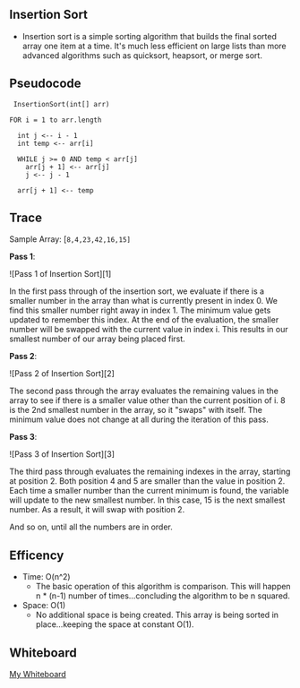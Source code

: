 ## Insertion Sort

- Insertion sort is a simple sorting algorithm that builds the final sorted array one item at a time. It's much less efficient on large lists than more advanced algorithms such as quicksort, heapsort, or merge sort.

## Pseudocode
    
    
     InsertionSort(int[] arr)
  
    FOR i = 1 to arr.length
    
      int j <-- i - 1
      int temp <-- arr[i]
      
      WHILE j >= 0 AND temp < arr[j]
        arr[j + 1] <-- arr[j]
        j <-- j - 1
        
      arr[j + 1] <-- temp
    

## Trace

Sample Array: [`8,4,23,42,16,15]`

**Pass 1**:

![Pass 1 of Insertion Sort][1]

In the first pass through of the insertion sort, we evaluate if there is a smaller number in the array than what is currently present in index 0. We find this smaller number right away in index 1. The minimum value gets updated to remember this index. At the end of the evaluation, the smaller number will be swapped with the current value in index i. This results in our smallest number of our array being placed first.

**Pass 2**:

![Pass 2 of Insertion Sort][2]

The second pass through the array evaluates the remaining values in the array to see if there is a smaller value other than the current position of i. 8 is the 2nd smallest number in the array, so it "swaps" with itself. The minimum value does not change at all during the iteration of this pass.

**Pass 3**:

![Pass 3 of Insertion Sort][3]

The third pass through evaluates the remaining indexes in the array, starting at position 2. Both position 4 and 5 are smaller than the value in position 2. Each time a smaller number than the current minimum is found, the variable will update to the new smallest number. In this case, 15 is the next smallest number. As a result, it will swap with position 2.

And so on, until all the numbers are in order.

## Efficency

* Time: O(n^2) 
    * The basic operation of this algorithm is comparison. This will happen n * (n-1) number of times…concluding the algorithm to be n squared.
* Space: O(1) 
    * No additional space is being created. This array is being sorted in place…keeping the space at constant O(1).

## Whiteboard

[My Whiteboard](insertionSort.png)
